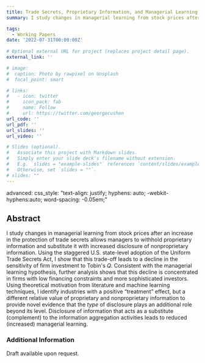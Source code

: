 ```yaml
---
title: Trade Secrets, Proprietary Information, and Managerial Learning
summary: I study changes in managerial learning from stock prices after an increase in the protection of trade secrets allows managers to withhold proprietary information and substitute it with increased disclosure of nonproprietary information. Using the staggered U.S. state-level adoption of the Uniform Trade Secrets Act, I show that this trade-off leads to a decline in the sensitivity of firm investment to Tobin's <em>Q</em>. Consistent with the managerial learning hypothesis, further analysis shows that this decline is concentrated in firms with low financing constraints and more sophisticated investors. Using theoretical motivation from literature and machine learning techniques, I identify industries with a positive “treatment” effect, but a different relative value of proprietary and nonproprietary information to provide novel evidence that the <em>type</em> of disclosure plays an additional role beyond its level. Disclosure of information that acts as a substitute (complement) to the information aggregation activities leads to reduced (increased) managerial learning.

tags:
  - Working Papers
date: '2022-07-31T00:00:00Z'
 
# Optional external URL for project (replaces project detail page).
external_link: ''

# image:
#  caption: Photo by rawpixel on Unsplash
#  focal_point: smart

# links:
#   - icon: twitter
#     icon_pack: fab
#     name: Follow
#     url: https://twitter.com/georgecushen
url_code: ''
url_pdf: ''
url_slides: ''
url_video: ''

# Slides (optional).
#   Associate this project with Markdown slides.
#   Simply enter your slide deck's filename without extension.
#   E.g. `slides = "example-slides"` references `content/slides/example-slides.md`.
#   Otherwise, set `slides = ""`.
# slides: ""
---
```

advanced:
  css_style: "text-align: justify; hyphens: auto; -webkit-hyphens:auto; word-spacing: -0.05em;"
## Abstract
I study changes in managerial learning from stock prices after an increase in the protection of trade secrets allows managers to withhold proprietary information and substitute it with increased disclosure of nonproprietary information. Using the staggered U.S. state-level adoption of the Uniform Trade Secrets Act, I show that this trade-off leads to a decline in the sensitivity of firm investment to Tobin's <em>Q</em>. Consistent with the managerial learning hypothesis, further analysis shows that this decline is concentrated in firms with low financing constraints and more sophisticated investors. Using theoretical motivation from literature and machine learning techniques, I identify industries with a positive “treatment” effect, but a different relative value of proprietary and nonproprietary information to provide novel evidence that the <em>type</em> of disclosure plays an additional role beyond its level. Disclosure of information that acts as a substitute (complement) to the information aggregation activities leads to reduced (increased) managerial learning.

### Additional Information
Draft available upon request.
